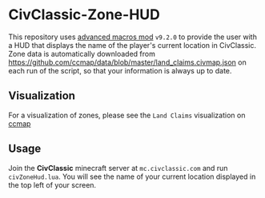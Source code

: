 # CivClassic-Zone-HUD

This repository uses [advanced macros mod](https://www.curseforge.com/minecraft/mc-mods/advanced-macros) ``v9.2.0`` to provide the user with a HUD that displays the name of the player's current location in CivClassic. Zone data is automatically downloaded from https://github.com/ccmap/data/blob/master/land_claims.civmap.json on each run of the script, so that your information is always up to date.

## Visualization

For a visualization of zones, please see the ``Land Claims`` visualization on [ccmap](https://ccmap.github.io/)

## Usage

Join the **CivClassic** minecraft server at ``mc.civclassic.com`` and run ``civZoneHud.lua``. You will see the name of your current location displayed in the top left of your screen.
